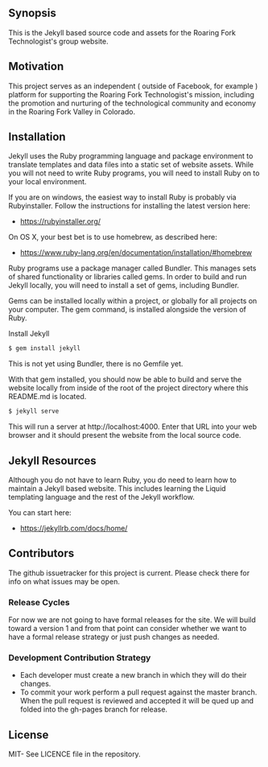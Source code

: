 ## Synopsis

This is the Jekyll based source code and assets for the Roaring Fork Technologist's group website.

## Motivation

This project serves as an independent ( outside of Facebook, for example ) platform for supporting the Roaring Fork Technologist's mission, including the promotion and nurturing of the technological community and economy in the Roaring Fork Valley in Colorado.

## Installation

Jekyll uses the Ruby programming language and package environment to translate templates and data files into a static set of website assets. While you will not need to write Ruby programs, you will need to install Ruby on to your local environment.

If you are on windows, the easiest way to install Ruby is probably via Rubyinstaller. Follow the instructions for installing the latest version here:

* https://rubyinstaller.org/

On OS X, your best bet is to use homebrew, as described here:

* https://www.ruby-lang.org/en/documentation/installation/#homebrew

Ruby programs use a package manager called Bundler. This manages sets of shared functionality or libraries called gems. In order to build and run Jekyll locally, you will need to install a set of gems, including Bundler.

Gems can be installed locally within a project, or globally for all projects on your computer. The gem command, is installed alongside the version of Ruby.

Install Jekyll

```bash
$ gem install jekyll
```

This is not yet using Bundler, there is no Gemfile yet.

With that gem installed, you should now be able to build and serve the website locally from inside of the root of the project directory where this README.md is located.

```bash
$ jekyll serve
```

This will run a server at http://localhost:4000. Enter that URL into your web browser and it should present the website from the local source code.

## Jekyll Resources

Although you do not have to learn Ruby, you do need to learn how to maintain a Jekyll based website. This includes learning the Liquid templating language and the rest of the Jekyll workflow.

You can start here:

* https://jekyllrb.com/docs/home/


## Contributors

The github issuetracker for this project is current. Please check there for info on what issues may be open.

### Release Cycles
For now we are not going to have formal releases for the site. We will build toward a version 1 and from that point can consider whether we want to have a formal release strategy or just push changes as needed.

### Development Contribution Strategy
* Each developer must create a new branch in which they will do their changes. 
* To commit your work perform a pull request against the master branch.
When the pull request is reviewed and accepted it will be qued up and folded into the gh-pages branch for release. 

## License
MIT- See LICENCE file in the repository.
